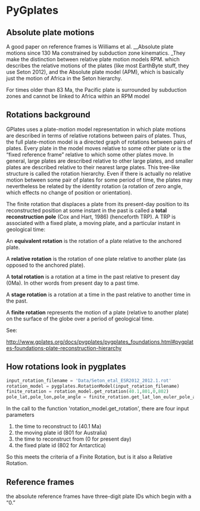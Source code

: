 # PyGplates

## Absolute plate motions

A good paper on reference frames is Williams et al. __Absolute plate motions since 130 Ma constrained by subduction zone kinematics. _They make the distinction between relative plate motion models RPM. which describes the relative motions of the plates (like most EarthByte stuff, they use Seton 2012), and the Absolute plate model (APM), which is basically just the motion of Africa in the Seton hierarchy. 

For times older than 83 Ma, the Pacific plate is surrounded by subduction zones and cannot be linked to Africa
within an RPM model




## Rotations background

GPlates uses a plate-motion model representation in which plate motions are described in terms of relative rotations between pairs of plates. Thus, the full plate-motion model is a directed graph of rotations between pairs of plates. Every plate in the model moves relative to some other plate or is the “fixed reference frame” relative to which some other plates move. In general, large plates are described relative to other large plates, and smaller plates are described relative to their nearest large plates. This tree-like structure is called the rotation hierarchy. Even if there is actually no relative motion between some pair of plates for some period of time, the plates may nevertheless be related by the identity rotation (a rotation of zero angle, which effects no change of position or orientation).

The finite rotation that displaces a plate from its present-day position to its reconstructed position at some instant in the past is called a __total reconstruction pole__ (Cox and Hart, 1986) (henceforth TRP). A TRP is associated with a fixed plate, a moving plate, and a particular instant in geological time:


An __equivalent rotation__ is the rotation of a plate relative to the anchored plate.

A __relative rotation__ is the rotation of one plate relative to another plate (as opposed to the anchored plate).

A __total rotation__ is a rotation at a time in the past relative to present day (0Ma). In other words from present day to a past time.

A __stage rotation__ is a rotation at a time in the past relative to another time in the past.

A __finite rotation__ represents the motion of a plate (relative to another plate) on the surface of the globe over a period of geological time.

See:

http://www.gplates.org/docs/pygplates/pygplates_foundations.html#pygplates-foundations-plate-reconstruction-hierarchy

## How rotations look in pygplates

```python
input_rotation_filename = 'Data/Seton_etal_ESR2012_2012.1.rot'
rotation_model = pygplates.RotationModel(input_rotation_filename)
finite_rotation = rotation_model.get_rotation(40.1,801,0,802)
pole_lat,pole_lon,pole_angle = finite_rotation.get_lat_lon_euler_pole_and_angle_degrees()
```

In the call to the function 'rotation_model.get_rotation', there are four input parameters

1. the time to reconstruct to (40.1 Ma)
2. the moving plate id (801 for Australia)
3. the time to reconstruct from (0 for present day)
4. the fixed plate id (802 for Antarctica)

So this meets the criteria of a Finite Rotation, but is it also a Relative Rotation. 	


## Reference frames

the absolute reference frames have three-digit plate IDs which begin with a “0.”



